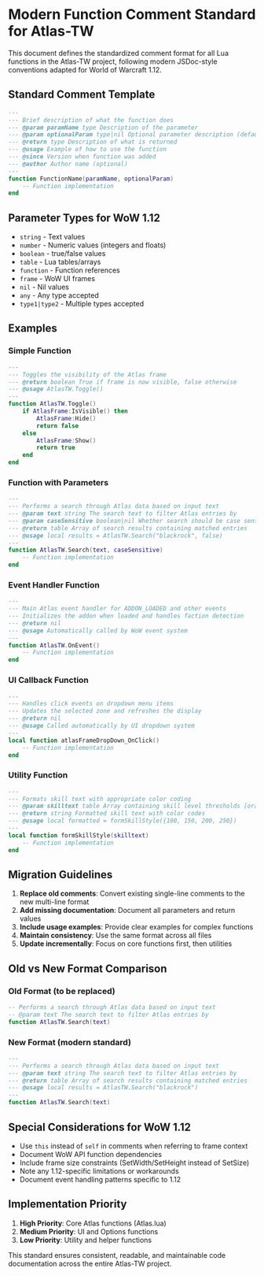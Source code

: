 # Modern Function Comment Standard for Atlas-TW

This document defines the standardized comment format for all Lua functions in the Atlas-TW project, following modern JSDoc-style conventions adapted for World of Warcraft 1.12.

## Standard Comment Template

```lua
---
--- Brief description of what the function does
--- @param paramName type Description of the parameter
--- @param optionalParam type|nil Optional parameter description (default: value)
--- @return type Description of what is returned
--- @usage Example of how to use the function
--- @since Version when function was added
--- @author Author name (optional)
---
function FunctionName(paramName, optionalParam)
    -- Function implementation
end
```

## Parameter Types for WoW 1.12

- `string` - Text values
- `number` - Numeric values (integers and floats)
- `boolean` - true/false values
- `table` - Lua tables/arrays
- `function` - Function references
- `frame` - WoW UI frames
- `nil` - Nil values
- `any` - Any type accepted
- `type1|type2` - Multiple types accepted

## Examples

### Simple Function
```lua
---
--- Toggles the visibility of the Atlas frame
--- @return boolean True if frame is now visible, false otherwise
--- @usage AtlasTW.Toggle()
---
function AtlasTW.Toggle()
    if AtlasFrame:IsVisible() then
        AtlasFrame:Hide()
        return false
    else
        AtlasFrame:Show()
        return true
    end
end
```

### Function with Parameters
```lua
---
--- Performs a search through Atlas data based on input text
--- @param text string The search text to filter Atlas entries by
--- @param caseSensitive boolean|nil Whether search should be case sensitive (default: false)
--- @return table Array of search results containing matched entries
--- @usage local results = AtlasTW.Search("blackrock", false)
---
function AtlasTW.Search(text, caseSensitive)
    -- Function implementation
end
```

### Event Handler Function
```lua
---
--- Main Atlas event handler for ADDON_LOADED and other events
--- Initializes the addon when loaded and handles faction detection
--- @return nil
--- @usage Automatically called by WoW event system
---
function AtlasTW.OnEvent()
    -- Function implementation
end
```

### UI Callback Function
```lua
---
--- Handles click events on dropdown menu items
--- Updates the selected zone and refreshes the display
--- @return nil
--- @usage Called automatically by UI dropdown system
---
local function atlasFrameDropDown_OnClick()
    -- Function implementation
end
```

### Utility Function
```lua
---
--- Formats skill text with appropriate color coding
--- @param skilltext table Array containing skill level thresholds [orange, yellow, green, grey]
--- @return string Formatted skill text with color codes
--- @usage local formatted = formSkillStyle({100, 150, 200, 250})
---
local function formSkillStyle(skilltext)
    -- Function implementation
end
```

## Migration Guidelines

1. **Replace old comments**: Convert existing single-line comments to the new multi-line format
2. **Add missing documentation**: Document all parameters and return values
3. **Include usage examples**: Provide clear examples for complex functions
4. **Maintain consistency**: Use the same format across all files
5. **Update incrementally**: Focus on core functions first, then utilities

## Old vs New Format Comparison

### Old Format (to be replaced)
```lua
-- Performs a search through Atlas data based on input text
-- @param text The search text to filter Atlas entries by
function AtlasTW.Search(text)
```

### New Format (modern standard)
```lua
---
--- Performs a search through Atlas data based on input text
--- @param text string The search text to filter Atlas entries by
--- @return table Array of search results containing matched entries
--- @usage local results = AtlasTW.Search("blackrock")
---
function AtlasTW.Search(text)
```

## Special Considerations for WoW 1.12

- Use `this` instead of `self` in comments when referring to frame context
- Document WoW API function dependencies
- Include frame size constraints (SetWidth/SetHeight instead of SetSize)
- Note any 1.12-specific limitations or workarounds
- Document event handling patterns specific to 1.12

## Implementation Priority

1. **High Priority**: Core Atlas functions (Atlas.lua)
2. **Medium Priority**: UI and Options functions
3. **Low Priority**: Utility and helper functions

This standard ensures consistent, readable, and maintainable code documentation across the entire Atlas-TW project.